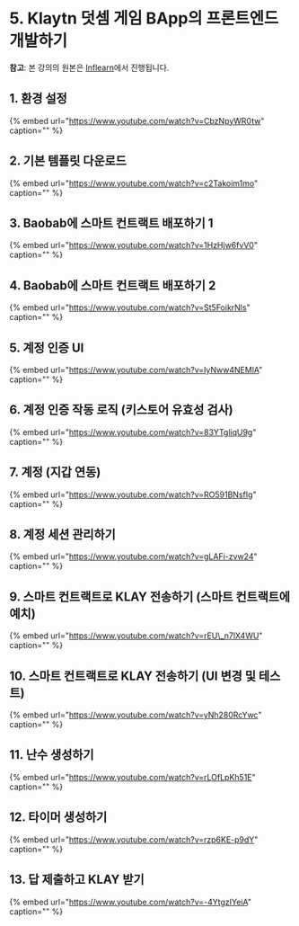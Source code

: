 # 5. Klaytn 덧셈 게임 BApp의 프론트엔드 개발하기

**참고**: 본 강의의 원본은 [Inflearn](https://www.inflearn.com/course/%ED%81%B4%EB%A0%88%EC%9D%B4%ED%8A%BC)에서 진행됩니다.

## 1. 환경 설정

{% embed url="https://www.youtube.com/watch?v=CbzNpyWR0tw" caption="" %}

## 2. 기본 템플릿 다운로드

{% embed url="https://www.youtube.com/watch?v=c2Takoim1mo" caption="" %}

## 3. Baobab에 스마트 컨트랙트 배포하기 1

{% embed url="https://www.youtube.com/watch?v=1HzHjw6fvV0" caption="" %}

## 4. Baobab에 스마트 컨트랙트 배포하기 2

{% embed url="https://www.youtube.com/watch?v=St5FoikrNls" caption="" %}

## 5. 계정 인증 UI

{% embed url="https://www.youtube.com/watch?v=IyNww4NEMlA" caption="" %}

## 6. 계정 인증 작동 로직 \(키스토어 유효성 검사\)

{% embed url="https://www.youtube.com/watch?v=83YTgliqU9g" caption="" %}

## 7. 계정 \(지갑 연동\)

{% embed url="https://www.youtube.com/watch?v=RO591BNsfIg" caption="" %}

## 8. 계정 세션 관리하기

{% embed url="https://www.youtube.com/watch?v=gLAFi-zvw24" caption="" %}

## 9. 스마트 컨트랙트로 KLAY 전송하기 \(스마트 컨트랙트에 예치\)

{% embed url="https://www.youtube.com/watch?v=rEU\_n7lX4WU" caption="" %}

## 10. 스마트 컨트랙트로 KLAY 전송하기 \(UI 변경 및 테스트\)

{% embed url="https://www.youtube.com/watch?v=yNh280RcYwc" caption="" %}

## 11. 난수 생성하기

{% embed url="https://www.youtube.com/watch?v=rLOfLpKh51E" caption="" %}

## 12. 타이머 생성하기

{% embed url="https://www.youtube.com/watch?v=rzp6KE-p9dY" caption="" %}

## 13. 답 제출하고 KLAY 받기

{% embed url="https://www.youtube.com/watch?v=-4YtgzIYeiA" caption="" %}

